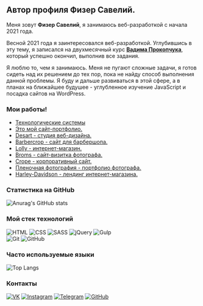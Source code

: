 ## Автор профиля Физер Савелий.
Меня зовут **Физер Савелий**, я занимаюсь веб-разработкой с начала 2021 года.

Весной 2021 года я заинтересовался веб-разработкой. Углубившись в эту тему, я записался на двухмесячный курс [**Вадима Прокопчука**](https://www.youtube.com/c/От0до1), который успешно окончил, выполнив все задания.

Я люблю то, чем я занимаюсь. Меня не пугают сложные задачи, я готов сидеть над их решением до тех пор, пока не найду способ выполнения данной проблемы. Я буду и дальше развиваться в этой сфере, а в планах на ближайшее будушее - углубленное изучение JavaScript и посадка сайтов на WordPress.

### Мои работы!
- [Технологические системы](https://techsyssamara.com/)
- [Это мой сайт-портфолио.](https://sfizer.ru/)
- [Desart - студия веб-дизайна.](https://sfizer.ru/desart/index.html)
- [Barbercrop - сайт для барбершопа.](https://sfizer.ru/barbercrope/index.html)
- [Lolly - интернет-магазин.](https://sfizer.ru/lolly/index.html)
- [Broms - сайт-визитка фотографа.](https://sfizer.ru/broms/index.html)
- [Crope - корпоративный сайт.](https://sfizer.ru/crope/index.html)
- [Пленочная фотография - портфолио фотографа.](https://sfizer.ru/photographer/index.html)
- [Harley-Davidson - лендинг интернет-магазина.](https://sfizer.ru/harley/index.html)

### Статистика на GitHub
![Anurag's GitHub stats](https://github-readme-stats.vercel.app/api?username=DeathWalker47&show_icons=true&hide=prs,issues,contribs&theme=dark&locale=ru&icon_color=cccff&border_color=000000)

### Мой стек технологий
![HTML](https://img.shields.io/badge/-HTML-333?style=for-the-badge&logo=html5)
![CSS](https://img.shields.io/badge/-CSS-333?style=for-the-badge&logo=css3&logoColor=blue)
![SASS](https://img.shields.io/badge/-SASS-333?style=for-the-badge&logo=SASS)
![jQuery](https://img.shields.io/badge/-jQuery-333?style=for-the-badge&logo=jQuery&logoColor=blue)
![Gulp](https://img.shields.io/badge/-Gulp-333?style=for-the-badge&logo=Gulp)  
![Git](https://img.shields.io/badge/-Git-333?style=for-the-badge&logo=Git)
![GitHub](https://img.shields.io/badge/-GitHub-333?style=for-the-badge&logo=GitHub)

### Часто используемые языки
![Top Langs](https://github-readme-stats.vercel.app/api/top-langs/?username=DeathWalker47&layout=compact&theme=dark&border_color=000)

### Контакты
[![VK](https://img.shields.io/badge/-VK-333?style=for-the-badge&logo=Vk&logoColor=27A0D9)](https://vk.com/id178195666)
[![Instagram](https://img.shields.io/badge/-Instagram-333?style=for-the-badge&logo=instagram&logoColor=B4068E)](https://www.instagram.com/sfizer981/)
[![Telegram](https://img.shields.io/badge/-Telegram-333?style=for-the-badge&logo=telegram&logoColor=27A0D9)](https://t.me/Dniwe6)
[![GitHub](https://img.shields.io/badge/-GitHub-333?style=for-the-badge&logo=GitHub&logoColor=fff)](https://github.com/DeathWalker47)
